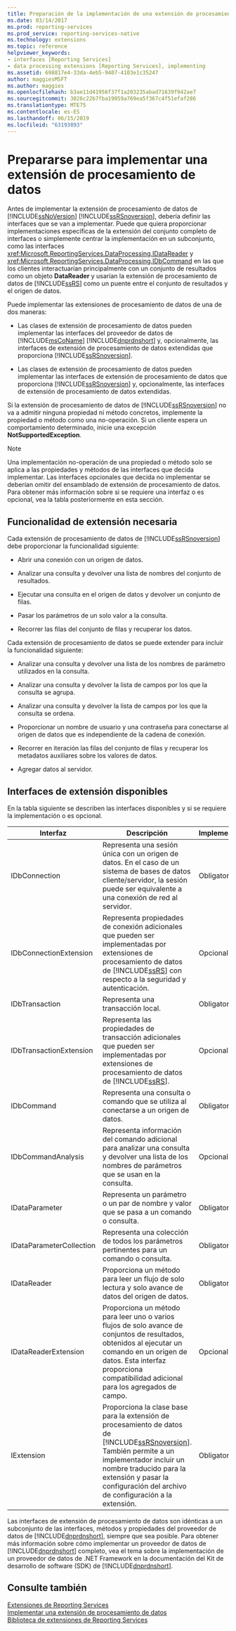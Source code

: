 ```yaml
---
title: Preparación de la implementación de una extensión de procesamiento de datos | Microsoft Docs
ms.date: 03/14/2017
ms.prod: reporting-services
ms.prod_service: reporting-services-native
ms.technology: extensions
ms.topic: reference
helpviewer_keywords:
- interfaces [Reporting Services]
- data processing extensions [Reporting Services], implementing
ms.assetid: 698817e4-33da-4eb5-9407-4103e1c35247
author: maggiesMSFT
ms.author: maggies
ms.openlocfilehash: b3ae11d41956f37f1a203235abad71639f942ae7
ms.sourcegitcommit: 3026c22b7fba19059a769ea5f367c4f51efaf286
ms.translationtype: MTE75
ms.contentlocale: es-ES
ms.lasthandoff: 06/15/2019
ms.locfileid: "63193893"
---
```

# <a name="preparing-to-implement-a-data-processing-extension"></a>Prepararse para implementar una extensión de procesamiento de datos
  Antes de implementar la extensión de procesamiento de datos de [!INCLUDE[ssNoVersion](../../../includes/ssnoversion-md.md)] [!INCLUDE[ssRSnoversion](../../../includes/ssrsnoversion-md.md)], debería definir las interfaces que se van a implementar. Puede que quiera proporcionar implementaciones específicas de la extensión del conjunto completo de interfaces o simplemente centrar la implementación en un subconjunto, como las interfaces <xref:Microsoft.ReportingServices.DataProcessing.IDataReader> y <xref:Microsoft.ReportingServices.DataProcessing.IDbCommand> en las que los clientes interactuarían principalmente con un conjunto de resultados como un objeto **DataReader** y usarían la extensión de procesamiento de datos de [!INCLUDE[ssRS](../../../includes/ssrs.md)] como un puente entre el conjunto de resultados y el origen de datos.  
  
 Puede implementar las extensiones de procesamiento de datos de una de dos maneras:  
  
-   Las clases de extensión de procesamiento de datos pueden implementar las interfaces del proveedor de datos de [!INCLUDE[msCoName](../../../includes/msconame-md.md)] [!INCLUDE[dnprdnshort](../../../includes/dnprdnshort-md.md)] y, opcionalmente, las interfaces de extensión de procesamiento de datos extendidas que proporciona [!INCLUDE[ssRSnoversion](../../../includes/ssrsnoversion-md.md)].  
  
-   Las clases de extensión de procesamiento de datos pueden implementar las interfaces de extensión de procesamiento de datos que proporciona [!INCLUDE[ssRSnoversion](../../../includes/ssrsnoversion-md.md)] y, opcionalmente, las interfaces de extensión de procesamiento de datos extendidas.  
  
 Si la extensión de procesamiento de datos de [!INCLUDE[ssRSnoversion](../../../includes/ssrsnoversion-md.md)] no va a admitir ninguna propiedad ni método concretos, implemente la propiedad o método como una no-operación. Si un cliente espera un comportamiento determinado, inicie una excepción **NotSupportedException**.  
  
> [!NOTE]  
>  Una implementación no-operación de una propiedad o método solo se aplica a las propiedades y métodos de las interfaces que decida implementar. Las interfaces opcionales que decida no implementar se deberían omitir del ensamblado de extensión de procesamiento de datos. Para obtener más información sobre si se requiere una interfaz o es opcional, vea la tabla posteriormente en esta sección.  
  
## <a name="required-extension-functionality"></a>Funcionalidad de extensión necesaria  
 Cada extensión de procesamiento de datos de [!INCLUDE[ssRSnoversion](../../../includes/ssrsnoversion-md.md)] debe proporcionar la funcionalidad siguiente:  
  
-   Abrir una conexión con un origen de datos.  
  
-   Analizar una consulta y devolver una lista de nombres del conjunto de resultados.  
  
-   Ejecutar una consulta en el origen de datos y devolver un conjunto de filas.  
  
-   Pasar los parámetros de un solo valor a la consulta.  
  
-   Recorrer las filas del conjunto de filas y recuperar los datos.  
  
 Cada extensión de procesamiento de datos se puede extender para incluir la funcionalidad siguiente:  
  
-   Analizar una consulta y devolver una lista de los nombres de parámetro utilizados en la consulta.  
  
-   Analizar una consulta y devolver la lista de campos por los que la consulta se agrupa.  
  
-   Analizar una consulta y devolver la lista de campos por los que la consulta se ordena.  
  
-   Proporcionar un nombre de usuario y una contraseña para conectarse al origen de datos que es independiente de la cadena de conexión.  
  
-   Recorrer en iteración las filas del conjunto de filas y recuperar los metadatos auxiliares sobre los valores de datos.  
  
-   Agregar datos al servidor.  
  
## <a name="available-extension-interfaces"></a>Interfaces de extensión disponibles  
 En la tabla siguiente se describen las interfaces disponibles y si se requiere la implementación o es opcional.  
  
|Interfaz|Descripción|Implementación|  
|---------------|-----------------|--------------------|  
|IDbConnection|Representa una sesión única con un origen de datos. En el caso de un sistema de bases de datos cliente/servidor, la sesión puede ser equivalente a una conexión de red al servidor.|Obligatorio|  
|IDbConnectionExtension|Representa propiedades de conexión adicionales que pueden ser implementadas por extensiones de procesamiento de datos de [!INCLUDE[ssRS](../../../includes/ssrs.md)] con respecto a la seguridad y autenticación.|Opcional|  
|IDbTransaction|Representa una transacción local.|Obligatorio|  
|IDbTransactionExtension|Representa las propiedades de transacción adicionales que pueden ser implementadas por extensiones de procesamiento de datos de [!INCLUDE[ssRS](../../../includes/ssrs.md)].|Opcional|  
|IDbCommand|Representa una consulta o comando que se utiliza al conectarse a un origen de datos.|Obligatorio|  
|IDbCommandAnalysis|Representa información del comando adicional para analizar una consulta y devolver una lista de los nombres de parámetros que se usan en la consulta.|Opcional|  
|IDataParameter|Representa un parámetro o un par de nombre y valor que se pasa a un comando o consulta.|Obligatorio|  
|IDataParameterCollection|Representa una colección de todos los parámetros pertinentes para un comando o consulta.|Obligatorio|  
|IDataReader|Proporciona un método para leer un flujo de solo lectura y solo avance de datos del origen de datos.|Obligatorio|  
|IDataReaderExtension|Proporciona un método para leer uno o varios flujos de solo avance de conjuntos de resultados, obtenidos al ejecutar un comando en un origen de datos. Esta interfaz proporciona compatibilidad adicional para los agregados de campo.|Opcional|  
|IExtension|Proporciona la clase base para la extensión de procesamiento de datos de [!INCLUDE[ssRSnoversion](../../../includes/ssrsnoversion-md.md)]. También permite a un implementador incluir un nombre traducido para la extensión y pasar la configuración del archivo de configuración a la extensión.|Obligatorio|  
  
 Las interfaces de extensión de procesamiento de datos son idénticas a un subconjunto de las interfaces, métodos y propiedades del proveedor de datos de [!INCLUDE[dnprdnshort](../../../includes/dnprdnshort-md.md)], siempre que sea posible. Para obtener más información sobre cómo implementar un proveedor de datos de [!INCLUDE[dnprdnshort](../../../includes/dnprdnshort-md.md)] completo, vea el tema sobre la implementación de un proveedor de datos de .NET Framework en la documentación del Kit de desarrollo de software (SDK) de [!INCLUDE[dnprdnshort](../../../includes/dnprdnshort-md.md)].  
  
## <a name="see-also"></a>Consulte también  
 [Extensiones de Reporting Services](../../../reporting-services/extensions/reporting-services-extensions.md)   
 [Implementar una extensión de procesamiento de datos](../../../reporting-services/extensions/data-processing/implementing-a-data-processing-extension.md)   
 [Biblioteca de extensiones de Reporting Services](../../../reporting-services/extensions/reporting-services-extension-library.md)  
  
  
